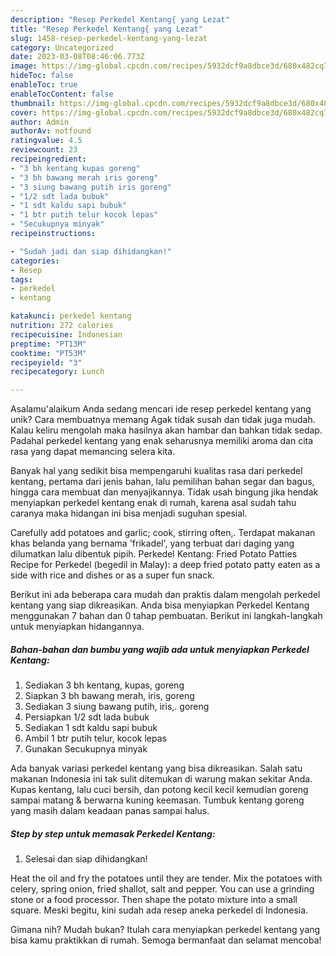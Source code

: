 ```yaml
---
description: "Resep Perkedel Kentang{ yang Lezat"
title: "Resep Perkedel Kentang{ yang Lezat"
slug: 1458-resep-perkedel-kentang-yang-lezat
category: Uncategorized
date: 2023-03-08T08:46:06.773Z
image: https://img-global.cpcdn.com/recipes/5932dcf9a8dbce3d/680x482cq70/perkedel-kentang-foto-resep-utama.jpg
hideToc: false
enableToc: true
enableTocContent: false
thumbnail: https://img-global.cpcdn.com/recipes/5932dcf9a8dbce3d/680x482cq70/perkedel-kentang-foto-resep-utama.jpg
cover: https://img-global.cpcdn.com/recipes/5932dcf9a8dbce3d/680x482cq70/perkedel-kentang-foto-resep-utama.jpg
author: Admin
authorAv: notfound
ratingvalue: 4.5
reviewcount: 23
recipeingredient:
- "3 bh kentang kupas goreng"
- "3 bh bawang merah iris goreng"
- "3 siung bawang putih iris goreng"
- "1/2 sdt lada bubuk"
- "1 sdt kaldu sapi bubuk"
- "1 btr putih telur kocok lepas"
- "Secukupnya minyak"
recipeinstructions:

- "Sudah jadi dan siap dihidangkan!"
categories:
- Resep
tags:
- perkedel
- kentang

katakunci: perkedel kentang 
nutrition: 272 calories
recipecuisine: Indonesian
preptime: "PT13M"
cooktime: "PT53M"
recipeyield: "3"
recipecategory: Lunch

---
```



Asalamu'alaikum Anda sedang mencari ide resep perkedel kentang yang unik? Cara membuatnya memang Agak tidak susah dan tidak juga mudah. Kalau keliru mengolah maka hasilnya akan hambar dan bahkan tidak sedap. Padahal perkedel kentang yang enak seharusnya memiliki aroma dan cita rasa yang dapat memancing selera kita.


Banyak hal yang sedikit bisa mempengaruhi kualitas rasa dari perkedel kentang, pertama dari jenis bahan, lalu pemilihan bahan segar dan bagus, hingga cara membuat dan menyajikannya. Tidak usah bingung jika hendak menyiapkan perkedel kentang enak di rumah, karena asal sudah tahu caranya maka hidangan ini bisa menjadi suguhan spesial.

Carefully add potatoes and garlic; cook, stirring often,. Terdapat makanan khas belanda yang bernama &#39;frikadel&#39;, yang terbuat dari daging yang dilumatkan lalu dibentuk pipih. Perkedel Kentang: Fried Potato Patties Recipe for Perkedel (begedil in Malay): a deep fried potato patty eaten as a side with rice and dishes or as a super fun snack.


Berikut ini ada beberapa cara mudah dan praktis dalam mengolah perkedel kentang yang siap dikreasikan. Anda bisa menyiapkan Perkedel Kentang menggunakan 7 bahan dan 0 tahap pembuatan. Berikut ini langkah-langkah untuk menyiapkan hidangannya.

<!--inarticleads1-->

##### Bahan-bahan dan bumbu yang wajib ada untuk menyiapkan Perkedel Kentang:

1. Sediakan 3 bh kentang, kupas, goreng
1. Siapkan 3 bh bawang merah, iris, goreng
1. Sediakan 3 siung bawang putih, iris,. goreng
1. Persiapkan 1/2 sdt lada bubuk
1. Sediakan 1 sdt kaldu sapi bubuk
1. Ambil 1 btr putih telur, kocok lepas
1. Gunakan Secukupnya minyak


Ada banyak variasi perkedel kentang yang bisa dikreasikan. Salah satu makanan Indonesia ini tak sulit ditemukan di warung makan sekitar Anda. Kupas kentang, lalu cuci bersih, dan potong kecil kecil kemudian goreng sampai matang &amp; berwarna kuning keemasan. Tumbuk kentang goreng yang masih dalam keadaan panas sampai halus. 

<!--inarticleads2-->

##### Step by step untuk memasak Perkedel Kentang:


1. Selesai dan siap dihidangkan!

Heat the oil and fry the potatoes until they are tender. Mix the potatoes with celery, spring onion, fried shallot, salt and pepper. You can use a grinding stone or a food processor. Then shape the potato mixture into a small square. Meski begitu, kini sudah ada resep aneka perkedel di Indonesia. 

Gimana nih? Mudah bukan? Itulah cara menyiapkan perkedel kentang yang bisa kamu praktikkan di rumah. Semoga bermanfaat dan selamat mencoba!
